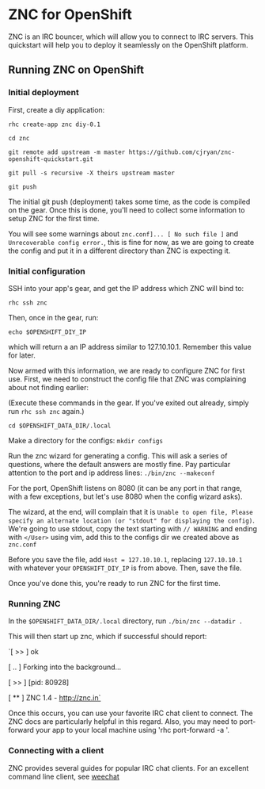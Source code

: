 # ZNC for OpenShift

ZNC is an IRC bouncer, which will allow you to connect to IRC servers. This quickstart will help you to deploy it seamlessly on the OpenShift platform.

## Running ZNC on OpenShift

### Initial deployment
First, create a diy application:

`rhc create-app znc diy-0.1`

`cd znc`

`git remote add upstream -m master https://github.com/cjryan/znc-openshift-quickstart.git`

`git pull -s recursive -X theirs upstream master`

`git push`

The initial git push (deployment) takes some time, as the code is compiled on the gear. Once this is done, you'll need to collect some information to setup ZNC for the first time.

You will see some warnings about `znc.conf]... [ No such file ]` and `Unrecoverable config error.`, this is fine for now, as we are going to create the config and put it in a different directory than ZNC is expecting it.

### Initial configuration

SSH into your app's gear, and get the IP address which ZNC will bind to:

`rhc ssh znc`

Then, once in the gear, run:

`echo $OPENSHIFT_DIY_IP`

 which will return a an IP address similar to 127.10.10.1. Remember this value for later.

Now armed with this information, we are ready to configure ZNC for first use. First, we need to construct the config file that ZNC was complaining about not finding earlier:

(Execute these commands in the gear. If you've exited out already, simply run `rhc ssh znc` again.)

`cd $OPENSHIFT_DATA_DIR/.local`

Make a directory for the configs: `mkdir configs`

Run the znc wizard for generating a config. This will ask a series of questions, where the default answers are mostly fine. Pay particular attention to the port and ip address lines:  `./bin/znc --makeconf`

For the port, OpenShift listens on 8080 (it can be any port in that range, with a few exceptions, but let's use 8080 when the config wizard asks).

The wizard, at the end, will complain that it is `Unable to open file, Please specify an alternate location (or "stdout" for displaying the config)`. We're going to use stdout, copy the text starting with `// WARNING` and ending with `</User>` using vim, add this to the configs dir we created above as `znc.conf`

Before you save the file, add `Host = 127.10.10.1`, replacing `127.10.10.1` with whatever your `OPENSHIFT_DIY_IP` is from above. Then, save the file.

Once you've done this, you're ready to run ZNC for the first time.

### Running ZNC

In the `$OPENSHIFT_DATA_DIR/.local` directory, run `./bin/znc --datadir .`

This will then start up znc, which if successful should report:

`[ >> ] ok

[ .. ] Forking into the background...

[ >> ] [pid: 80928]

[ ** ] ZNC 1.4 - http://znc.in`

Once this occurs, you can use your favorite IRC chat client to connect. The ZNC docs are particularly helpful in this regard. Also, you may need to port-forward your app to your local machine using 'rhc port-forward -a <your app name>'.

### Connecting with a client

ZNC provides several guides for popular IRC chat clients. For an excellent command line client, see [weechat](http://wiki.znc.in/Weechat)
